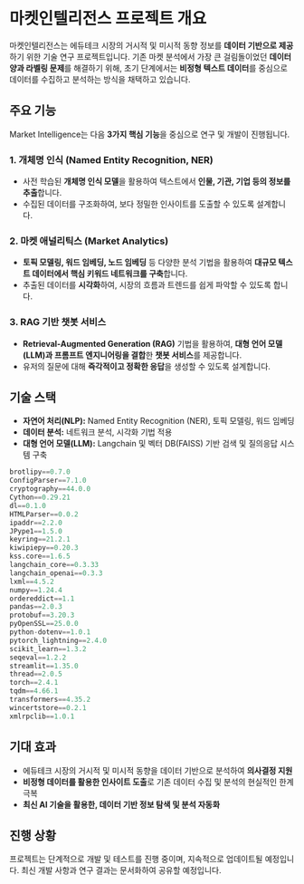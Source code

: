 # 마켓인텔리전스 프로젝트 개요
마켓인텔리전스는 에듀테크 시장의 거시적 및 미시적 동향 정보를 **데이터 기반으로 제공**하기 위한 기술 연구 프로젝트입니다. 기존 마켓 분석에서 가장 큰 걸림돌이었던 **데이터 양과 라벨링 문제**를 해결하기 위해, 초기 단계에서는 **비정형 텍스트 데이터**를 중심으로 데이터를 수집하고 분석하는 방식을 채택하고 있습니다.

## 주요 기능
Market Intelligence는 다음 **3가지 핵심 기능**을 중심으로 연구 및 개발이 진행됩니다.

### 1. 개체명 인식 (Named Entity Recognition, NER)
- 사전 학습된 **개체명 인식 모델**을 활용하여 텍스트에서 **인물, 기관, 기업 등의 정보를 추출**합니다.
- 수집된 데이터를 구조화하여, 보다 정밀한 인사이트를 도출할 수 있도록 설계합니다.

### 2. 마켓 애널리틱스 (Market Analytics)
- **토픽 모델링, 워드 임베딩, 노드 임베딩** 등 다양한 분석 기법을 활용하여 **대규모 텍스트 데이터에서 핵심 키워드 네트워크를 구축**합니다.
- 추출된 데이터를 **시각화**하여, 시장의 흐름과 트렌드를 쉽게 파악할 수 있도록 합니다.

### 3. RAG 기반 챗봇 서비스
- **Retrieval-Augmented Generation (RAG)** 기법을 활용하여, **대형 언어 모델(LLM)과 프롬프트 엔지니어링을 결합**한 **챗봇 서비스**를 제공합니다.
- 유저의 질문에 대해 **즉각적이고 정확한 응답**을 생성할 수 있도록 설계합니다.

## 기술 스택
- **자연어 처리(NLP):** Named Entity Recognition (NER), 토픽 모델링, 워드 임베딩
- **데이터 분석:** 네트워크 분석, 시각화 기법 적용
- **대형 언어 모델(LLM):** Langchain 및 벡터 DB(FAISS) 기반 검색 및 질의응답 시스템 구축

```python
brotlipy==0.7.0
ConfigParser==7.1.0
cryptography==44.0.0
Cython==0.29.21
dl==0.1.0
HTMLParser==0.0.2
ipaddr==2.2.0
JPype1==1.5.0
keyring==21.2.1
kiwipiepy==0.20.3
kss.core==1.6.5
langchain_core==0.3.33
langchain_openai==0.3.3
lxml==4.5.2
numpy==1.24.4
ordereddict==1.1
pandas==2.0.3
protobuf==3.20.3
pyOpenSSL==25.0.0
python-dotenv==1.0.1
pytorch_lightning==2.4.0
scikit_learn==1.3.2
seqeval==1.2.2
streamlit==1.35.0
thread==2.0.5
torch==2.4.1
tqdm==4.66.1
transformers==4.35.2
wincertstore==0.2.1
xmlrpclib==1.0.1
```

## 기대 효과
- 에듀테크 시장의 거시적 및 미시적 동향을 데이터 기반으로 분석하여 **의사결정 지원**
- **비정형 데이터를 활용한 인사이트 도출**로 기존 데이터 수집 및 분석의 현실적인 한계 극복
- **최신 AI 기술을 활용한, 데이터 기반 정보 탐색 및 분석 자동화**

## 진행 상황
프로젝트는 단계적으로 개발 및 테스트를 진행 중이며, 지속적으로 업데이트될 예정입니다. 최신 개발 사항과 연구 결과는 문서화하여 공유할 예정입니다.

